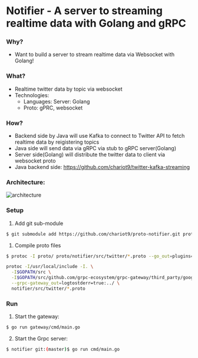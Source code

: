 # Notifier - A server to streaming realtime data with Golang and gRPC

### Why?
- Want to build a server to stream realtime data via Websocket with Golang!

### What?
- Realtime twitter data by topic via websocket
- Technologies: 
   + Languages: Server: Golang
   + Proto: gPRC, websocket

### How?
- Backend side by Java will use Kafka to connect to Twitter API to fetch realtime data by reigistering topics
- Java side will send data via gRPC via stub to gRPC server(Golang)
- Server side(Golang) will distribute the twitter data to client via websocket proto
- Java backend side: https://github.com/chariot9/twitter-kafka-streaming

### Architecture:

![architecture](../master/docs/architecture.jpg)

### Setup

1. Add git sub-module
```bash
$ git submodule add https://github.com/chariot9/proto-notifier.git proto
```

1. Compile proto files
```bash
$ protoc -I proto/ proto/notifier/src/twitter/*.proto --go_out=plugins=grpc:grpc
```

```bash
protoc -I/usr/local/include -I. \
  -I$GOPATH/src \
  -I$GOPATH/src/github.com/grpc-ecosystem/grpc-gateway/third_party/googleapis \
  --grpc-gateway_out=logtostderr=true:../ \
  notifier/src/twitter/*.proto
```


### Run
1. Start the gateway:
```bash
$ go run gateway/cmd/main.go
```

2. Start the Grpc server:
```bash
$ notifier git:(master)$ go run cmd/main.go
```
